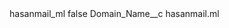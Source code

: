<?xml version="1.0" encoding="UTF-8"?>
<CustomMetadata xmlns="http://soap.sforce.com/2006/04/metadata" xmlns:xsi="http://www.w3.org/2001/XMLSchema-instance" xmlns:xsd="http://www.w3.org/2001/XMLSchema">
    <label>hasanmail_ml</label>
    <protected>false</protected>
    <values>
        <field>Domain_Name__c</field>
        <value xsi:type="xsd:string">hasanmail.ml</value>
    </values>
</CustomMetadata>
